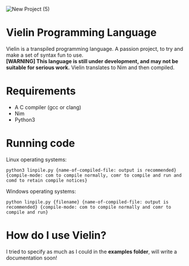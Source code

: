 ![New Project (5)](https://user-images.githubusercontent.com/84568105/152688737-26756756-8e4d-4c38-8a15-e147196d0fca.png)

# Vielin Programming Language
Vielin is a transpiled programming language. A passion project, to try and make a set of syntax fun to use.  
**[WARNING] This language is still under development, and may not be suitable for serious work.**
Vielin translates to Nim and then compiled.

# Requirements
- A C compiler (gcc or clang)
- Nim
- Python3

# Running code
Linux operating systems:  
```
python3 linpile.py {name-of-compiled-file: output is recommended} {compile-mode: com to compile normally, comr to compile and run and comd to retain compile notices}
```

Windows operating systems:  
```
python linpile.py {filename} {name-of-compiled-file: output is recommended} {compile-mode: com to compile normally and comr to compile and run}
```

# How do I use Vielin?
I tried to specify as much as I could in the **examples folder**, will write a documentation soon!
